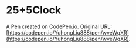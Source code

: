 # 25+5Clock

A Pen created on CodePen.io. Original URL: [https://codepen.io/YuhongLiu888/pen/wveWqXR](https://codepen.io/YuhongLiu888/pen/wveWqXR).


